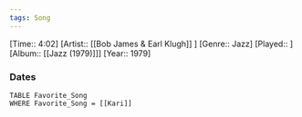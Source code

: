 ```yaml
---
tags: Song  
---
```

[Time:: 4:02]
[Artist:: [[Bob James & Earl Klugh]] ]
[Genre:: Jazz]
[Played:: ]
[Album:: [[Jazz (1979)]]]
[Year:: 1979]
### Dates
````dataview
TABLE Favorite_Song
WHERE Favorite_Song = [[Kari]]
````